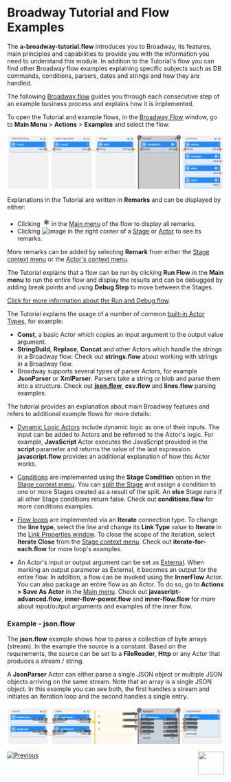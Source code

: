 # Broadway Tutorial and Flow Examples
The **a-broadway-tutorial.flow** introduces you to Broadway, its features, main principles and capabilities to provide you with the information you need to understand this module. In addition to the Tutorial's flow you can find other Broadway flow examples explaining specific subjects such as DB commands, conditions, parsers, dates and strings and how they are handled.

The following [Broadway flow](02a_broadway_flow_overview.md) guides you through each consecutive step of an example business process and explains how it is implemented.

To open the Tutorial and example flows, in the [Broadway Flow](18_broadway_flow_window.md#main-menu) window, go to **Main Menu** > **Actions** > **Examples** and select the flow.

![image](images/99_17_01_tutorial.PNG)

Explanations in the Tutorial are written in **Remarks** and can be displayed by either:
- Clicking <img src="images/99_17_main_ast.PNG" alt="image" style="zoom:80%;" /> in the [Main menu](18_broadway_flow_window.md#main-menu) of the flow to display all remarks.
- Clicking ![image](images/99_17_green_ast.PNG) in the right corner of a [Stage](19_broadway_flow_stages.md) or [Actor](04_built_in_actor_types.md) to see its remarks.

More remarks can be added by selecting **Remark** from either the [Stage context menu](18_broadway_flow_window.md#stage-context-menu) or the [Actor's context menu](18_broadway_flow_window.md#actor-context-menu).

The Tutorial explains that a flow can be run by clicking **Run Flow** in the **Main menu** to run the entire flow and display the results and can be debugged by adding break points and using **Debug Step** to move between the Stages.

[Click for more information about the Run and Debug flow](25_broadway_flow_window_run_and_debug_flow.md).

The Tutorial explains the usage of a number of common [built-in Actor Types](04_built_in_actor_types.md), for example:

- **Const**, a basic Actor which copies an input argument to the output value argument.
- **StringBuild**, **Replace**, **Concat** and other Actors which handle the strings in a Broadway flow. Check out **strings.flow** about working with strings in a Broadway flow.
- Broadway supports several types of parser Actors, for example **JsonParser** or **XmlParser**. Parsers take a string or blob and parse them into a structure. Check out [**json.flow**](17_tutorial_and_flow_examples.md#example---jsonflow), **csv.flow** and **lines.flow** parsing examples.

The tutorial provides an explanation about main Broadway features and refers to additional example flows for more details:

- [Dynamic Logic Actors](03_broadway_actor.md#dynamic-logic-actors) include dynamic logic as one of their inputs. The input can be added to Actors and be referred to the Actor's logic. For example, **JavaScript** Actor executes the JavaScript provided in the **script** parameter and returns the value of the last expression.  **javascript.flow** provides an additional explanation of how this Actor works.

- [Conditions](19_broadway_flow_stages.md#what-is-a-stage-condition) are implemented using the **Stage Condition** option in the [Stage context menu](18_broadway_flow_window.md#stage-context-menu). You can [split the Stage](19_broadway_flow_stages.md#how-do-i-split-or-merge-the-stages) and assign a condition to one or more Stages created as a result of the split. An **else** Stage runs if all other Stage conditions return false. Check out **conditions.flow** for more conditions examples.

- [Flow loops](21_iterations.md) are implemented via an **Iterate** connection type. To change the **line type**, select the line and change its **Link Type** value to **Iterate** in the [Link Properties window](07_broadway_flow_linking_actors.md#link-object-properties). To close the scope of the iteration, select **Iterate Close** from the [Stage context menu](18_broadway_flow_window.md#stage-context-menu). Check out **iterate-for-each.flow** for more loop's examples.

- An Actor's input or output argument can be set as [External](03_broadway_actor_window.md#actors-inputs-and-outputs). When marking an output parameter as External, it becomes an output for the entire flow. In addition, a flow can be invoked using the **InnerFlow** Actor. You can also package an entire flow as an Actor. To do so, go to **Actions > Save As Actor** in the [Main menu](18_broadway_flow_window.md#main-menu). Check out **javascript-advanced.flow**, **inner-flow-power.flow** and **inner-flow.flow** for more about input/output arguments and examples of the inner flow.  

### Example - json.flow

The **json.flow** example shows how to parse a collection of byte arrays (stream). In the example the source is a constant. Based on the requirements, the source can be set to a **FileReader**, **Http** or any Actor that produces a stream / string.

A **JsonParser** Actor can either parse a single JSON object or multiple JSON objects arriving on the same stream. Note that an array is a single JSON object. In this example you can see both, the first handles a stream and initiates an Iteration loop and the second handles a single entry.

![image](images/99_17_02_tutorial.PNG)

[![Previous](/articles/images/Previous.png)](05_data_types.md)[<img align="right" width="60" height="54" src="/articles/images/Next.png">](18_broadway_flow_window.md)
